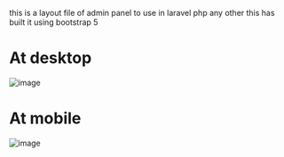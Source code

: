 this is a layout file of admin panel to use in laravel php any other 
this has built it using bootstrap 5

# At desktop
![image](https://github.com/user-attachments/assets/e2df4792-e85e-4d63-9b44-c4d9dd09ef69)


# At mobile
![image](https://github.com/user-attachments/assets/ddcb4991-1e9d-481b-86d6-a8a174d1b175)
